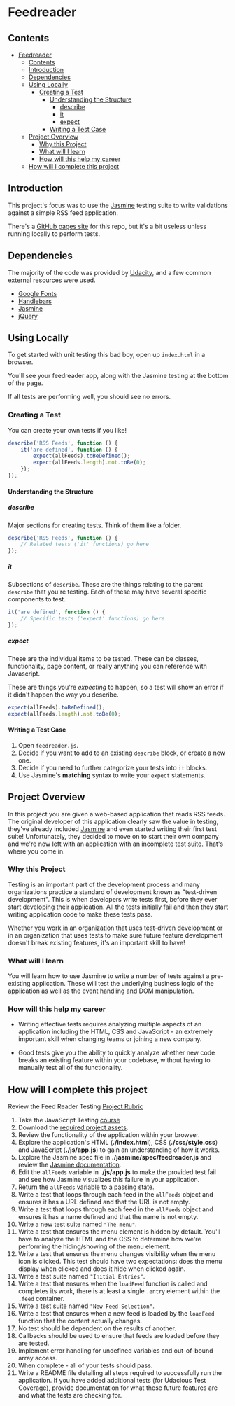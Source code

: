 # Feedreader

## Contents

- [Feedreader](#feedreader)
  - [Contents](#contents)
  - [Introduction](#introduction)
  - [Dependencies](#dependencies)
  - [Using Locally](#using-locally)
    - [Creating a Test](#creating-a-test)
      - [Understanding the Structure](#understanding-the-structure)
        - [describe](#describe)
        - [it](#it)
        - [expect](#expect)
      - [Writing a Test Case](#writing-a-test-case)
  - [Project Overview](#project-overview)
    - [Why this Project](#why-this-project)
    - [What will I learn](#what-will-i-learn)
    - [How will this help my career](#how-will-this-help-my-career)
  - [How will I complete this project](#how-will-i-complete-this-project)

## Introduction

This project's focus was to use the [Jasmine](https://jasmine.github.io) testing suite to write validations against a simple RSS feed application.

There's a [GitHub pages site](https://thedelk.github.io/fend-project-4/) for this repo, but it's a bit useless unless running locally to perform tests.

## Dependencies

The majority of the code was provided by [Udacity](https://github.com/udacity/frontend-nanodegree-feedreader), and a few common external resources were used.

- [Google Fonts](http://handlebarsjs.com)
- [Handlebars](http://handlebarsjs.com)
- [Jasmine](https://jasmine.github.io)
- [jQuery](http://jquery.com)

## Using Locally

To get started with unit testing this bad boy, open up `index.html` in a browser.

You'll see your feedreader app, along with the Jasmine testing at the bottom of the page.

If all tests are performing well, you should see no errors.

### Creating a Test

You can create your own tests if you like!

```javascript
describe('RSS Feeds', function () {
    it('are defined', function () {
        expect(allFeeds).toBeDefined();
        expect(allFeeds.length).not.toBe(0);
    });
});
```

#### Understanding the Structure

##### describe

Major sections for creating tests. Think of them like a folder.

```javascript
describe('RSS Feeds', function () {
    // Related tests ('it' functions) go here
});
```

##### it

Subsections of `describe`. These are the things relating to the parent `describe` that you're testing. Each of these may have several specific components to test.

```javascript
it('are defined', function () {
    // Specific tests ('expect' functions) go here
});
```

##### expect

These are the individual items to be tested. These can be classes, functionality, page content, or really anything you can reference with Javascript.

These are things you're *expecting* to happen, so a test will show an error if it didn't happen the way you describe.

```javascript
expect(allFeeds).toBeDefined();
expect(allFeeds.length).not.toBe(0);
```

#### Writing a Test Case

1. Open `feedreader.js`.
2. Decide if you want to add to an existing `describe` block, or create a new one.
3. Decide if you need to further categorize your tests into `it` blocks.
4. Use Jasmine's **matching** syntax to write your `expect` statements.


## Project Overview

In this project you are given a web-based application that reads RSS feeds. The original developer of this application clearly saw the value in testing, they've already included [Jasmine](http://jasmine.github.io/) and even started writing their first test suite! Unfortunately, they decided to move on to start their own company and we're now left with an application with an incomplete test suite. That's where you come in.

### Why this Project

Testing is an important part of the development process and many organizations practice a standard of development known as "test-driven development". This is when developers write tests first, before they ever start developing their application. All the tests initially fail and then they start writing application code to make these tests pass.

Whether you work in an organization that uses test-driven development or in an organization that uses tests to make sure future feature development doesn't break existing features, it's an important skill to have!

### What will I learn

You will learn how to use Jasmine to write a number of tests against a pre-existing application. These will test the underlying business logic of the application as well as the event handling and DOM manipulation.

### How will this help my career

- Writing effective tests requires analyzing multiple aspects of an application including the HTML, CSS and JavaScript - an extremely important skill when changing teams or joining a new company.

- Good tests give you the ability to quickly analyze whether new code breaks an existing feature within your codebase, without having to manually test all of the functionality.

## How will I complete this project

Review the Feed Reader Testing [Project Rubric](https://review.udacity.com/#!/projects/3442558598/rubric)

1. Take the JavaScript Testing [course](https://www.udacity.com/course/ud549)
2. Download the [required project assets](http://github.com/udacity/frontend-nanodegree-feedreader).
3. Review the functionality of the application within your browser.
4. Explore the application's HTML (**./index.html**), CSS (**./css/style.css**) and JavaScript (**./js/app.js**) to gain an understanding of how it works.
5. Explore the Jasmine spec file in **./jasmine/spec/feedreader.js** and review the [Jasmine documentation](http://jasmine.github.io).
6. Edit the `allFeeds` variable in **./js/app.js** to make the provided test fail and see how Jasmine visualizes this failure in your application.
7. Return the `allFeeds` variable to a passing state.
8. Write a test that loops through each feed in the `allFeeds` object and ensures it has a URL defined and that the URL is not empty.
9. Write a test that loops through each feed in the `allFeeds` object and ensures it has a name defined and that the name is not empty.
10. Write a new test suite named `"The menu"`.
11. Write a test that ensures the menu element is hidden by default. You'll have to analyze the HTML and the CSS to determine how we're performing the hiding/showing of the menu element.
12. Write a test that ensures the menu changes visibility when the menu icon is clicked. This test should have two expectations: does the menu display when clicked and does it hide when clicked again.
13. Write a test suite named `"Initial Entries"`.
14. Write a test that ensures when the `loadFeed` function is called and completes its work, there is at least a single `.entry` element within the `.feed` container.
15. Write a test suite named `"New Feed Selection"`.
16. Write a test that ensures when a new feed is loaded by the `loadFeed` function that the content actually changes.
17. No test should be dependent on the results of another.
18. Callbacks should be used to ensure that feeds are loaded before they are tested.
19. Implement error handling for undefined variables and out-of-bound array access.
20. When complete - all of your tests should pass.
21. Write a README file detailing all steps required to successfully run the application. If you have added additional tests (for Udacious Test Coverage),  provide documentation for what these future features are and what the tests are checking for.
